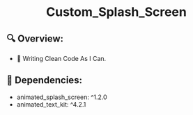 <h1 align="center">Custom_Splash_Screen</h3>

## 🔍 Overview:

- 📝 Writing Clean Code As I Can.

## 🔧 Dependencies:

-  animated_splash_screen: ^1.2.0
-  animated_text_kit: ^4.2.1
